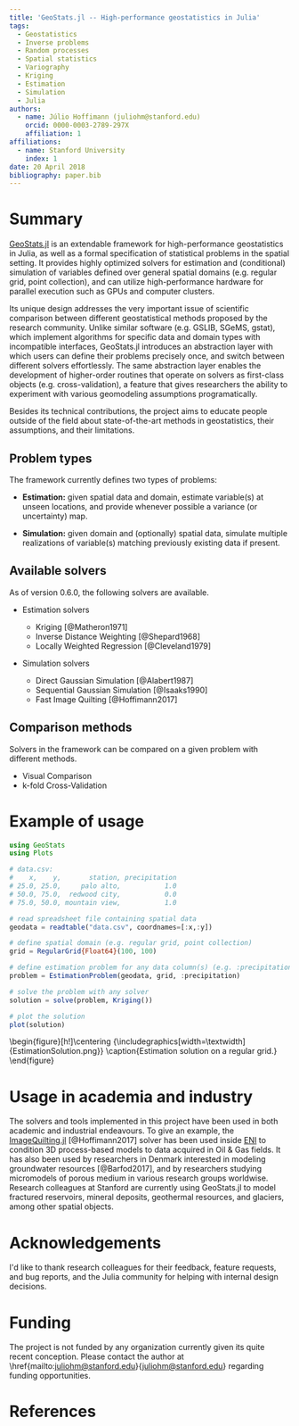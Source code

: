 ```yaml
---
title: 'GeoStats.jl -- High-performance geostatistics in Julia'
tags:
  - Geostatistics
  - Inverse problems
  - Random processes
  - Spatial statistics
  - Variography
  - Kriging
  - Estimation
  - Simulation
  - Julia
authors:
  - name: Júlio Hoffimann (juliohm@stanford.edu)
    orcid: 0000-0003-2789-297X
    affiliation: 1
affiliations:
  - name: Stanford University
    index: 1
date: 20 April 2018
bibliography: paper.bib
---
```


# Summary

[GeoStats.jl](https://github.com/juliohm/GeoStats.jl) is an extendable framework
for high-performance geostatistics in Julia, as well as a formal specification of
statistical problems in the spatial setting. It provides highly optimized solvers
for estimation and (conditional) simulation of variables defined over general spatial
domains (e.g. regular grid, point collection), and can utilize high-performance
hardware for parallel execution such as GPUs and computer clusters.

Its unique design addresses the very important issue of scientific comparison
between different geostatistical methods proposed by the research community.
Unlike similar software (e.g. GSLIB, SGeMS, gstat), which implement algorithms
for specific data and domain types with incompatible interfaces, GeoStats.jl
introduces an abstraction layer with which users can define their problems
precisely once, and switch between different solvers effortlessly. The same
abstraction layer enables the development of higher-order routines that operate
on solvers as first-class objects (e.g. cross-validation), a feature that gives
researchers the ability to experiment with various geomodeling assumptions
programatically.

Besides its technical contributions, the project aims to educate people outside
of the field about state-of-the-art methods in geostatistics, their assumptions,
and their limitations.

## Problem types

The framework currently defines two types of problems:

- **Estimation:** given spatial data and domain, estimate variable(s) at unseen locations,
and provide whenever possible a variance (or uncertainty) map.

- **Simulation:** given domain and (optionally) spatial data, simulate multiple realizations
of variable(s) matching previously existing data if present.

## Available solvers

As of version 0.6.0, the following solvers are available.

- Estimation solvers

    * Kriging [@Matheron1971]
    * Inverse Distance Weighting [@Shepard1968]
    * Locally Weighted Regression [@Cleveland1979]

- Simulation solvers

    * Direct Gaussian Simulation [@Alabert1987]
    * Sequential Gaussian Simulation [@Isaaks1990]
    * Fast Image Quilting [@Hoffimann2017]

## Comparison methods

Solvers in the framework can be compared on a given problem with different methods.

- Visual Comparison
- k-fold Cross-Validation

# Example of usage

```julia
using GeoStats
using Plots

# data.csv:
#    x,    y,       station, precipitation
# 25.0, 25.0,     palo alto,           1.0
# 50.0, 75.0,  redwood city,           0.0
# 75.0, 50.0, mountain view,           1.0

# read spreadsheet file containing spatial data
geodata = readtable("data.csv", coordnames=[:x,:y])

# define spatial domain (e.g. regular grid, point collection)
grid = RegularGrid{Float64}(100, 100)

# define estimation problem for any data column(s) (e.g. :precipitation)
problem = EstimationProblem(geodata, grid, :precipitation)

# solve the problem with any solver
solution = solve(problem, Kriging())

# plot the solution
plot(solution)
```
\begin{figure}[h!]\centering
  {\includegraphics[width=\textwidth]{EstimationSolution.png}}
  \caption{Estimation solution on a regular grid.}
\end{figure}

# Usage in academia and industry

The solvers and tools implemented in this project have been used in both academic and industrial endeavours.
To give an example, the [ImageQuilting.jl](https://github.com/juliohm/ImageQuilting.jl)
[@Hoffimann2017] solver has been used inside [ENI](https://www.eni.com)
to condition 3D process-based models to data acquired in Oil \& Gas fields.
It has also been used by researchers in Denmark interested in modeling groundwater
resources [@Barfod2017], and by researchers studying micromodels of porous medium
in various research groups worldwise. Research colleagues at Stanford are currently
using GeoStats.jl to model fractured reservoirs, mineral deposits, geothermal resources,
and glaciers, among other spatial objects.

# Acknowledgements

I'd like to thank research colleagues for their feedback, feature requests, and
bug reports, and the Julia community for helping with internal design decisions.

# Funding

The project is not funded by any organization currently given its quite recent conception.
Please contact the author at \href{mailto:juliohm@stanford.edu}{juliohm@stanford.edu}
regarding funding opportunities.

# References
